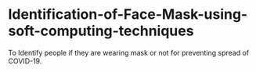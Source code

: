# Identification-of-Face-Mask-using-soft-computing-techniques
To Identify people if they are wearing mask or not for preventing spread of COVID-19.
